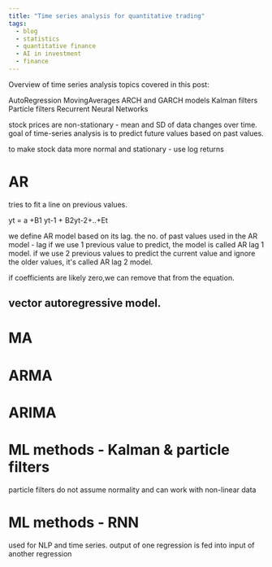 ```yaml
---
title: "Time series analysis for quantitative trading"
tags:
  - blog
  - statistics
  - quantitative finance
  - AI in investment
  - finance
---
```


Overview of time series analysis topics covered in this post:

AutoRegression
MovingAverages
ARCH and GARCH models
Kalman filters
Particle filters
Recurrent Neural Networks



stock prices are non-stationary - mean and SD of data changes over time. goal of time-series analysis is to predict future values based on past values.

to make stock data more normal and stationary - use log returns 

# AR

tries to fit a line on previous values. 

yt = a +B1 yt-1 + B2yt-2+..+Et

we define AR model based on its lag. the no. of past values used in the AR model - lag
if we use 1 previous value to predict, the model is called AR lag 1 model. if we use 2 previous values to predict the current value and ignore the older values, it's called AR lag 2 model.

if coefficients are likely zero,we can remove that from the equation. 

## vector autoregressive model.

# MA

# ARMA

# ARIMA

# ML methods - Kalman & particle filters

particle filters do not assume normality and can work with non-linear data

# ML methods - RNN

used for NLP and time series. output of one regression is fed into input of another regression
